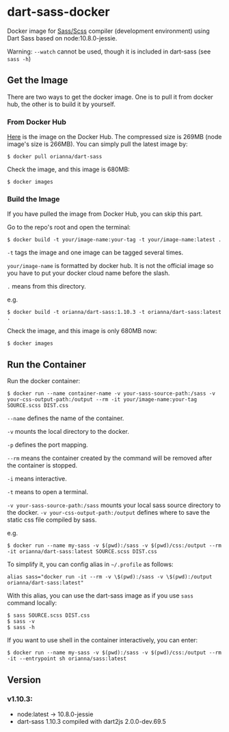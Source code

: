 # dart-sass-docker
Docker image for [Sass/Scss](http://sass-lang.com/) compiler (development environment) using Dart Sass based on node:10.8.0-jessie.

Warning: `--watch` cannot be used, though it is included in dart-sass (see `sass -h`)

## Get the Image
There are two ways to get the docker image. One is to pull it from docker hub, the other is to build it by yourself. 

### From Docker Hub
[Here](https://hub.docker.com/r/orianna/dart-sass/) is the image on the Docker Hub. The compressed size is 269MB (node image's size is 266MB). 
You can simply pull the latest image by:
```shell
$ docker pull orianna/dart-sass
```

Check the image, and this image is 680MB:
```shell
$ docker images
```

### Build the Image
If you have pulled the image from Docker Hub, you can skip this part.

Go to the repo's root and open the terminal:
```shell
$ docker build -t your/image-name:your-tag -t your/image-name:latest .
```
`-t` tags the image and one image can be tagged several times.

`your/image-name` is formatted by docker hub. It is not the official image so you have to put your docker cloud name before the slash.

`.` means from this directory.

e.g.
```shell
$ docker build -t orianna/dart-sass:1.10.3 -t orianna/dart-sass:latest .
```

Check the image, and this image is only 680MB now:
```shell
$ docker images
```


## Run the Container
Run the docker container:
```shell
$ docker run --name container-name -v your-sass-source-path:/sass -v your-css-output-path:/output --rm -it your/image-name:your-tag SOURCE.scss DIST.css
```
`--name` defines the name of the container.

`-v` mounts the local directory to the docker.

`-p` defines the port mapping.

`--rm` means the container created by the command will be removed after the container is stopped.

`-i` means interactive.

`-t` means to open a terminal.

`-v your-sass-source-path:/sass` mounts your local sass source directory to the docker. `-v your-css-output-path:/output` defines where to save the static css file compiled by sass.

e.g.
```shell
$ docker run --name my-sass -v $(pwd):/sass -v $(pwd)/css:/output --rm -it orianna/dart-sass:latest SOURCE.scss DIST.css
```

To simplify it, you can config alias in `~/.profile` as follows:
```shell
alias sass="docker run -it --rm -v \$(pwd):/sass -v \$(pwd):/output orianna/dart-sass:latest"
```

With this alias, you can use the dart-sass image as if you use `sass` command locally:
```shell
$ sass SOURCE.scss DIST.css    
$ sass -v                      
$ sass -h                      
```

If you want to use shell in the container interactively, you can enter:
```shell
$ docker run --name my-sass -v $(pwd):/sass -v $(pwd)/css:/output --rm -it --entrypoint sh orianna/sass:latest
```

## Version
### v1.10.3:
- node:latest -> 10.8.0-jessie
- dart-sass 1.10.3 compiled with dart2js 2.0.0-dev.69.5 



 



